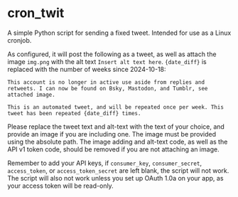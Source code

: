 # cron_twit
A simple Python script for sending a fixed tweet. Intended for use as a Linux cronjob.

As configured, it will post the following as a tweet, as well as attach the image `img.png` with the alt text `Insert alt text here`. `{date_diff}` is replaced with the number of weeks since 2024-10-18:

```
This account is no longer in active use aside from replies and retweets. I can now be found on Bsky, Mastodon, and Tumblr, see attached image.

This is an automated tweet, and will be repeated once per week. This tweet has been repeated {date_diff} times.
```

Please replace the tweet text and alt-text with the text of your choice, and provide an image if you are including one. The image must be provided using the absolute path. The image adding and alt-text code, as well as the API v1 token code, should be removed if you are not attaching an image.

Remember to add your API keys, if `consumer_key`, `consumer_secret`, `access_token`, or `access_token_secret` are left blank, the script will not work. The script will also not work unless you set up OAuth 1.0a on your app, as your access token will be read-only.

